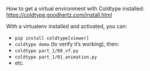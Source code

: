 How to get a virtual environment with Coldtype installed: https://coldtype.goodhertz.com/install.html

With a virtualenv installed and activated, you can:

- `pip install coldtype[viewer]`
- `coldtype demo` (to verify it’s working), then:
- `coldtype part_1/00_vf.py`
- `coldtype part_1/01_animation.py`
- etc.